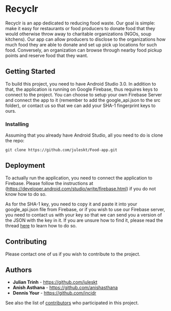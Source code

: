 # Recyclr

Recyclr is an app dedicated to reducing food waste. Our goal is simple: make it easy for restaurants or food producers to donate food that they would otherwise throw away to charitable organizations (NGOs, soup kitchens). Our app can allow producers to disclose to the organizations how much food they are able to donate and set up pick up locations for such food. Conversely, an organization can browse through nearby food pickup points and reserve food that they want.

## Getting Started

To build this project, you need to have Android Studio 3.0. In addition to that, the application is running on Google Firebase, thus requires keys to connect to the project. You can choose to setup your own Firebase Server and connect the app to it (remember to add the google_api.json to the src folder), or contact us so that we can add your SHA-1 fingerprint keys to ours.

### Installing

Assuming that you already have Android Studio, all you need to do is clone the repo:
```
git clone https://github.com/juleskt/Food-app.git
```

## Deployment

To actually run the application, you need to connect the application to Firebase. Please follow the instructions at (https://developer.android.com/studio/write/firebase.html) if you do not know how to do so.

As for the SHA-1 key, you need to copy it and paste it into your google_api.json file from Firebase, or if you wish to use our Firebase server, you need to contact us with your key so that we can send you a version of the JSON with the key in it. If you are unsure how to find it, please read the thread [here](https://stackoverflow.com/questions/27609442/how-to-get-the-sha-1-fingerprint-certificate-in-android-studio-for-debug-mode) to learn how to do so.

## Contributing

Please contact one of us if you wish to contribute to the project.

## Authors

* **Julian Trinh** - <https://github.com/juleskt>
* **Anish Asthana** - <https://github.com/anishasthana>
* **Dennis Your** - <https://github.com/incidr>

See also the list of [contributors](https://github.com/your/project/contributors) who participated in this project.
